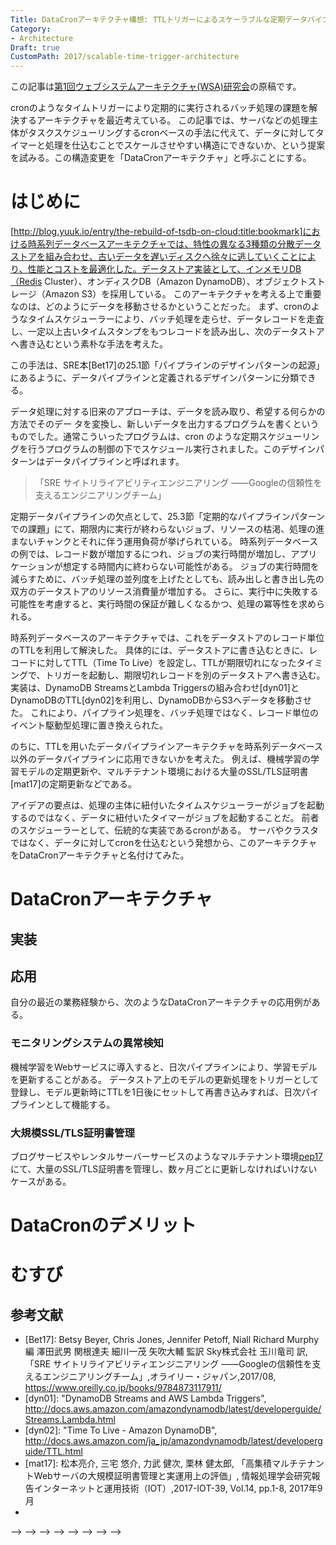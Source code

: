 ```yaml
---
Title: DataCronアーキテクチャ構想: TTLトリガーによるスケーラブルな定期データパイプライン
Category:
- Architecture
Draft: true
CustomPath: 2017/scalable-time-trigger-architecture
---
```


この記事は[第1回ウェブシステムアーキテクチャ(WSA)研究会](http://websystemarchitecture.hatenablog.jp/)の原稿です。

cronのようなタイムトリガーにより定期的に実行されるバッチ処理の課題を解決するアーキテクチャを最近考えている。
この記事では、サーバなどの処理主体がタスクスケジューリングするcronベースの手法に代えて、データに対してタイマーと処理を仕込むことでスケールさせやすい構造にできないか、という提案を試みる。この構造変更を「DataCronアーキテクチャ」と呼ぶことにする。

# はじめに

[http://blog.yuuk.io/entry/the-rebuild-of-tsdb-on-cloud:title:bookmark]における時系列データベースアーキテクチャでは、特性の異なる3種類の分散データストアを組み合わせ、古いデータを遅いディスクへ徐々に逃していくことにより、性能とコストを最適化した。データストア実装として、インメモリDB（Redis Cluster）、オンディスクDB（Amazon DynamoDB）、オブジェクトストレージ（Amazon S3）を採用している。
このアーキテクチャを考える上で重要なのは、どのようにデータを移動させるかということだった。
まず、cronのようなタイムスケジューラーにより、バッチ処理を走らせ、データレコードを走査し、一定以上古いタイムスタンプをもつレコードを読み出し、次のデータストアへ書き込むという素朴な手法を考えた。

この手法は、SRE本[Bet17]の25.1節「パイプラインのデザインパターンの起源」にあるように、データパイプラインと定義されるデザインパターンに分類できる。

>
データ処理に対する旧来のアプローチは、データを読み取り、希望する何らかの方法でそのデー タを変換し、新しいデータを出力するプログラムを書くというものでした。通常こういったプログラムは、cron のような定期スケジューリングを行うプログラムの制御の下でスケジュール実行されました。このデザインパターンはデータパイプラインと呼ばれます。
> 「SRE サイトリライアビリティエンジニアリング ――Googleの信頼性を支えるエンジニアリングチーム」

定期データパイプラインの欠点として、25.3節「定期的なパイプラインパターンでの課題」にて、期限内に実行が終わらないジョブ、リソースの枯渇、処理の進まないチャンクとそれに伴う運用負荷が挙げられている。
時系列データベースの例では、レコード数が増加するにつれ、ジョブの実行時間が増加し、アプリケーションが想定する時間内に終わらない可能性がある。
ジョブの実行時間を減らすために、バッチ処理の並列度を上げたとしても、読み出しと書き出し先の双方のデータストアのリソース消費量が増加する。
さらに、実行中に失敗する可能性を考慮すると、実行時間の保証が難しくなるかつ、処理の冪等性を求められる。

時系列データベースのアーキテクチャでは、これをデータストアのレコード単位のTTLを利用して解決した。
具体的には、データストアに書き込むときに、レコードに対してTTL（Time To Live）を設定し、TTLが期限切れになったタイミングで、トリガーを起動し、期限切れレコードを別のデータストアへ書き込む。
実装は、DynamoDB StreamsとLambda Triggersの組み合わせ[dyn01]とDynamoDBのTTL[dyn02]を利用し、DynamoDBからS3へデータを移動させた。
これにより、パイプライン処理を、バッチ処理ではなく、レコード単位のイベント駆動型処理に置き換えられた。

のちに、TTLを用いたデータパイプラインアーキテクチャを時系列データベース以外のデータパイプラインに応用できないかを考えた。
例えば、機械学習の学習モデルの定期更新や、マルチテナント環境における大量のSSL/TLS証明書[mat17]の定期更新などである。

アイデアの要点は、処理の主体に紐付いたタイムスケジューラーがジョブを起動するのではなく、データに紐付いたタイマーがジョブを起動することだ。
前者のスケジューラーとして、伝統的な実装であるcronがある。
サーバやクラスタではなく、データに対してcronを仕込むという発想から、このアーキテクチャをDataCronアーキテクチャと名付けてみた。

# DataCronアーキテクチャ

## 実装

## 応用

自分の最近の業務経験から、次のようなDataCronアーキテクチャの応用例がある。

### モニタリングシステムの異常検知

機械学習をWebサービスに導入すると、日次パイプラインにより、学習モデルを更新することがある。
データストア上のモデルの更新処理をトリガーとして登録し、モデル更新時にTTLを1日後にセットして再書き込みすれば、日次パイプラインとして機能する。

### 大規模SSL/TLS証明書管理

ブログサービスやレンタルサーバーサービスのようなマルチテナント環境[pep17](https://tech.pepabo.com/2017/08/22/lolipop-free-ssl)にて、大量のSSL/TLS証明書を管理し、数ヶ月ごとに更新しなければいけないケースがある。

# DataCronのデメリット

# むすび

## 参考文献

- [Bet17]: Betsy Beyer, Chris Jones, Jennifer Petoff, Niall Richard Murphy編 澤田武男 関根達夫 細川一茂 矢吹大輔 監訳 Sky株式会社 玉川竜司 訳,「SRE サイトリライアビリティエンジニアリング ――Googleの信頼性を支えるエンジニアリングチーム」,オライリー・ジャパン,2017/08, https://www.oreilly.co.jp/books/9784873117911/
- [dyn01]: "DynamoDB Streams and AWS Lambda Triggers", http://docs.aws.amazon.com/amazondynamodb/latest/developerguide/Streams.Lambda.html
- [dyn02]: "Time To Live - Amazon DynamoDB", http://docs.aws.amazon.com/ja_jp/amazondynamodb/latest/developerguide/TTL.html
- [mat17]: 松本亮介, 三宅 悠介, 力武 健次, 栗林 健太郎, 「高集積マルチテナントWebサーバの大規模証明書管理と実運用上の評価」, 情報処理学会研究報告インターネットと運用技術（IOT）,2017-IOT-39, Vol.14, pp.1-8, 2017年9月
- [pep17]: [https://tech.pepabo.com/2017/08/22/lolipop-free-ssl/:title]






<!-- # 概要 -->
<!--  -->
<!-- Webサービスにおいて、ユーザーが発生させるイベントとは異なり、任意の時間周期で任意のバッチ処理を実行させたいことがある。 -->
<!-- 例えば、課金機能のための月次集計処理、機械学習のための学習モデルの定期更新などがある。 -->
<!-- 一般的な手法では、特定サーバ上のcronなどのタイムスケジューラーにより、バッチ処理を実行させる。 -->
<!--  -->
<!-- しかし、このバッチ処理手法には、スケーラビリティと実行時のエラー回復に関する2つの問題がある。 -->
<!-- まず一般に、データベース上の処理対象レコード数が増加するにつれ、バッチ処理の実行時間が増大するため、レコード数に対してスケールしない。 -->
<!-- 次に、実行途中にエラーが発生した場合、再試行したとしても結果が等しくなるように、バッチ処理プログラムを設計する必要がある。 -->
<!--  -->
<!-- これらの2つの問題に対して、DBMSのTTL期限切れイベントをトリガーとし、予め登録された任意の処理を実行するアーキテクチャを考えた。 -->
<!-- このアーキテクチャにより、データレコードごとに処理を記述するため、バッチ処理と比較して、再試行時を考慮したコードを書きやすい。 -->
<!-- さらに、レコード単位のトリガー処理の場合、他の処理プロセスとデータ競合しないため、レコード数に対して処理時間をスケールさせやすい。 -->
<!--  -->
<!-- # はじめに -->
<!--  -->
<!-- Webサービスにおけるサーバサイドの典型的な処理実行方式は、ユーザのクライアント端末からのリクエストに対して同期処理するか、非同期処理するか、ストリーミング処理するかのいずれかである。 -->
<!-- 同期処理では、一般的に、ユーザのリクエストをWebサーバが受信し、Webサーバがユーザに対してレスポンスを送信する。 -->
<!-- 非同期処理では、ユーザのリクエストを契機に遅延処理を登録するイベントトリガー方式と、任意の時刻または任意の周期で処理するタイムトリガー方式 -->
<!-- ユーザのリクエストを契機に、遅延処理イベントとして登録し、遅延処理するか、もしくは任意の時間に処理 -->
<!--  -->
<!-- <!-- - FaaSでいうところのイベントトリガー型スケジューラー --> -->
<!--  -->
<!-- # タイムトリガーの既存手法と課題 -->
<!--  -->
<!-- <!-- - レコード数が増加するにつれ実行時間が増大する --> -->
<!-- <!-- - 処理分割が必要 --> -->
<!--  -->
<!-- # 提案手法 -->
<!--  -->
<!--  -->
<!-- # 実験と考察 -->
<!--  -->
<!-- <!-- - 複数のレコードをまとめる処理がしづらくなる --> -->
<!-- <!-- - バースト制御が難しくなる --> -->
<!-- <!--  --> -->
<!-- <!-- - TTLのexpire時刻と実際の削除時刻のディレイが大きいのはなぜか --> -->
<!-- <!-- - なぜRDBMSでは、TTLがないか --> -->
<!--  -->
<!-- # むすび -->

